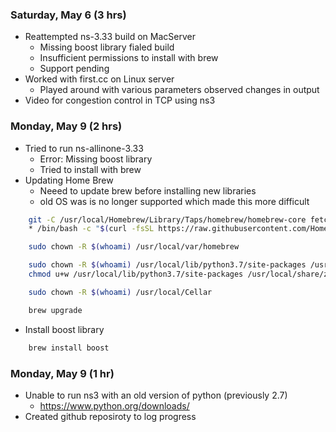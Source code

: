 ### Saturday, May 6 (3 hrs)
* Reattempted ns-3.33 build on MacServer 
    * Missing boost library fialed build
    * Insufficient permissions to install with brew
    * Support pending
* Worked with first.cc on Linux server
    * Played around with various parameters observed changes in output
* Video for congestion control in TCP using ns3

### Monday, May 9 (2 hrs)
* Tried to run ns-allinone-3.33
    * Error: Missing boost library 
    * Tried to install with brew 
* Updating Home Brew
    * Neeed to update brew before installing new libraries
    * old OS was is no longer supported which made this more difficult 
```bash
    git -C /usr/local/Homebrew/Library/Taps/homebrew/homebrew-core fetch --unshallow
    * /bin/bash -c "$(curl -fsSL https://raw.githubusercontent.com/Homebrew/install/HEAD/install.sh)"

    sudo chown -R $(whoami) /usr/local/var/homebrew

    sudo chown -R $(whoami) /usr/local/lib/python3.7/site-packages /usr/local/share/zsh /usr/local/share/zsh/site-functions
    chmod u+w /usr/local/lib/python3.7/site-packages /usr/local/share/zsh /usr/local/share/zsh/site-functions

    sudo chown -R $(whoami) /usr/local/Cellar

    brew upgrade
```

*  Install boost library 
```bash
    brew install boost
```
### Monday, May 9 (1 hr)
* Unable to run ns3 with an old version of python (previously 2.7)
    * https://www.python.org/downloads/
* Created github reposiroty to log progress




